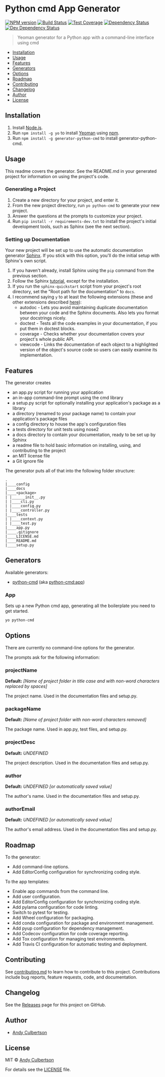 # Python cmd App Generator

[![NPM version][npm-image]][npm-url]
[![Build Status][travis-image]][travis-url]
[![Test Coverage][codecov-image]][codecov-url]
[![Dependency Status][daviddm-image]][daviddm-url]
[![Dev Dependency Status][daviddm-dev-image]][daviddm-url]

> Yeoman generator for a Python app with a command-line interface using cmd

* [Installation](#installation)
* [Usage](#usage)
* [Features](#features)
* [Generators](#generators)
* [Options](#options)
* [Roadmap](#roadmap)
* [Contributing](#contributing)
* [Changelog](#changelog)
* [Author](#author)
* [License](#license)

<a id="installation"></a>
## Installation

1. Install [Node.js](https://nodejs.org/).
2. Run `npm install -g yo` to install [Yeoman](http://yeoman.io) using [npm](https://www.npmjs.com/).
3. Run `npm install -g generator-python-cmd` to install generator-python-cmd.

<a id="usage"></a>
## Usage

This readme covers the generator. See the README.md in your generated project for information on using the project's code.

### Generating a Project

1. Create a new directory for your project, and enter it.
2. From the new project directory, run `yo python-cmd` to generate your new project.
3. Answer the questions at the prompts to customize your project.
4. Run `pip install -r requirements-dev.txt` to install the project's initial development tools, such as Sphinx (see the next section).

### Setting up Documentation

Your new project will be set up to use the automatic documentation generator [Sphinx](http://www.sphinx-doc.org/). If you stick with this option, you'll do the initial setup with Sphinx's own script.

1. If you haven't already, install Sphinx using the `pip` command from the previous section.
2. Follow the Sphinx [tutorial](http://www.sphinx-doc.org/en/stable/tutorial.html), except for the installation.
3. If you run the `sphinx-quickstart` script from your project's root directory, set the "Root path for the documentation" to `docs`.
4. I recommend saying `y` to at least the following extensions (these and other extensions described [here](http://www.sphinx-doc.org/en/stable/ext/builtins.html)):
    * autodoc - Lets you avoid maintaining duplicate documentation between your code and the Sphinx documents. Also lets you format your docstrings nicely.
    * doctest - Tests all the code examples in your documentation, if you put them in doctest blocks.
    * coverage - Checks whether your documentation covers your project's whole public API.
    * viewcode - Links the documentation of each object to a highlighted version of the object's source code so users can easily examine its implementation.

<a id="features"></a>
## Features

The generator creates

* an app.py script for running your application
* an in-app command-line prompt using the cmd library
* a setup.py script for optionally installing your application's package as a library
* a <package> directory (renamed to your package name) to contain your application's package files
* a config directory to house the app's configuration files
* a tests directory for unit tests using nose2
* a docs directory to contain your documentation, ready to be set up by Sphinx
* a readme file to hold basic information on installing, using, and contributing to the project
* an MIT license file
* a Git ignore file

The generator puts all of that into the following folder structure:

```
.
|____config
|____docs
|____<package>
| |______init__.py
| |____cli.py
| |____config.py
| |____controller.py
|____tests
| |____context.py
| |____test.py
|____app.py
|____.gitignore
|____LICENSE.md
|____README.md
|____setup.py
```

<a id="generators"></a>
## Generators

Available generators:

* [python-cmd](#app) (aka [python-cmd:app](#app))

### App

Sets up a new Python cmd app, generating all the boilerplate you need to get started.

```bash
yo python-cmd
```

<a id="options"></a>
## Options

There are currently no command-line options for the generator.

The prompts ask for the following information:

### projectName
**Default:** _[Name of project folder in title case and with non-word characters replaced by spaces]_

The project name. Used in the documentation files and setup.py.

### packageName
**Default:** _[Name of project folder with non-word characters removed]_

The package name. Used in app.py, test files, and setup.py.

### projectDesc
**Default:** _UNDEFINED_

The project description. Used in the documentation files and setup.py.

### author
**Default:** _UNDEFINED [or automatically saved value]_

The author's name. Used in the documentation files and setup.py.

### authorEmail
**Default:** _UNDEFINED [or automatically saved value]_

The author's email address. Used in the documentation files and setup.py.

<a id="roadmap"></a>
## Roadmap

To the generator:

* Add command-line options.
* Add EditorConfig configuration for synchronizing coding style.

To the app templates:

* Enable app commands from the command line.
* Add user configuration.
* Add EditorConfig configuration for synchronizing coding style.
* Add pylama configuration for code linting.
* Switch to pytest for testing.
* Add Wheel configuration for packaging.
* Add conda configuration for package and environment management.
* Add pyup configuration for dependency management.
* Add Codecov configuration for code coverage reporting.
* Add Tox configuration for managing test environments.
* Add Travis CI configuration for automatic testing and deployment.

<a id="contributing"></a>
## Contributing

See [contributing.md](contributing.md) to learn how to contribute to this project. Contributions include bug reports, feature requests, code, and documentation.

<a id="changelog"></a>
## Changelog

See the [Releases](https://github.com/yeoman/generator-python-cmd/releases) page for this project on GitHub.

<a id="author"></a>
## Author

* [Andy Culbertson](https://github.com/thinkulum)

<a id="license"></a>
## License

MIT © [Andy Culbertson](https://www.thinkulum.net/)

For details see the [LICENSE](LICENSE) file.

[travis-image]: https://img.shields.io/travis/thinkulum/generator-python-cmd.svg
[travis-url]: https://travis-ci.org/thinkulum/generator-python-cmd

[codecov-image]: https://img.shields.io/codecov/c/github/thinkulum/generator-python-cmd.svg
[codecov-url]: https://codecov.io/github/thinkulum/generator-python-cmd

[npm-image]: http://img.shields.io/npm/v/generator-python-cmd.svg
[npm-url]: https://npmjs.org/package/generator-python-cmd

[daviddm-image]: https://img.shields.io/david/thinkulum/generator-python-cmd.svg
[daviddm-dev-image]: https://img.shields.io/david/dev/thinkulum/generator-python-cmd.svg
[daviddm-url]: https://david-dm.org/thinkulum/generator-python-cmd
